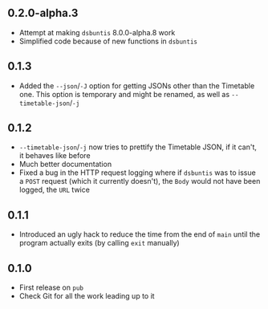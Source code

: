 ## 0.2.0-alpha.3

- Attempt at making `dsbuntis` 8.0.0-alpha.8 work
- Simplified code because of new functions in `dsbuntis`

## 0.1.3

- Added the `--json`/`-J` option for getting JSONs other than the Timetable one.
This option is temporary and might be renamed, as well as `--timetable-json`/`-j`

## 0.1.2

- `--timetable-json`/`-j` now tries to prettify the Timetable JSON, if it can't,
it behaves like before
- Much better documentation
- Fixed a bug in the HTTP request logging where if `dsbuntis` was to issue a
`POST` request (which it currently doesn't), the `Body` would not have been
logged, the `URL` twice

## 0.1.1

- Introduced an ugly hack to reduce the time from the end of `main` until the
program actually exits (by calling `exit` manually)

## 0.1.0

- First release on `pub`
- Check Git for all the work leading up to it
